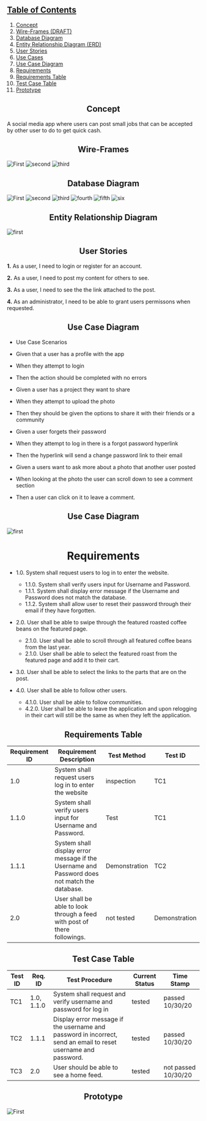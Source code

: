 ## [Table of Contents](#table-of-contents)

1) [Concept](#concept)
2) [Wire-Frames (DRAFT)](#wire-frames)
3) [Database Diagram](#database-diagram)
4) [Entity Relationship Diagram (ERD)](#entity-relationship-diagram)
5) [User Stories](#user-stories)
6) [Use Cases](#use-cases)
7) [Use Case Diagram](#use-case-diagram)
8) [Requirements](#requirements)
9) [Requirements Table](#requirements-table)
10) [Test Case Table](#test-case-table)
11) [Prototype](#prototype)


## <div align="center">Concept</div>

A social media app where users can post small jobs that can be accepted by other user to do to get quick cash.

## <div align="center">Wire-Frames</div>
![First](https://github.com/MurdockTHS/Builders-App/blob/master/builder1.PNG)
![second](https://github.com/MurdockTHS/Builders-App/blob/master/builder2.PNG)
![third](https://github.com/MurdockTHS/Builders-App/blob/master/builder2.PNG)

## <div align="center">Database Diagram</div>
![First](https://github.com/MurdockTHS/OddJobs/blob/master/databasefriends.PNG)
![second](https://github.com/MurdockTHS/OddJobs/blob/master/databasemessages.PNG)
![third](https://github.com/MurdockTHS/OddJobs/blob/master/databaseoj.PNG)
![fourth](https://github.com/MurdockTHS/OddJobs/blob/master/databaseonline.PNG)
![fifth](https://github.com/MurdockTHS/OddJobs/blob/master/databaseusers.PNG)
![six](https://github.com/MurdockTHS/OddJobs/blob/master/databasewall.PNG)

## <div align="center">Entity Relationship Diagram</div>

![first](https://github.com/MurdockTHS/Builders-App/blob/master/builderedr.PNG)

## <div align="center">User Stories</div>
**1.** As a user, I need to login or register for an account.

**2.** As a user, I need to post my content for others to see.

**3.** As a user, I need to see the the link attached to the post.

**4.** As an administrator, I need to be able to grant users permissons when requested.

## <div align="center">Use Case Diagram</div>

* Use Case Scenarios
* Given that a user has a profile with the app
* When they attempt to login
* Then the action should be completed with no errors

* Given a user has a project they want to share
* When they attempt to upload the photo
* Then they should be given the options to share it with their friends or a community

* Given a user forgets their password
* When they attempt to log in there is a forgot password hyperlink
* Then the hyperlink will send a change password link to their email

* Given a users want to ask more about a photo that another user posted
* When looking at the photo the user can scroll down to see a comment section
* Then a user can click on it to leave a comment.

## <div align="center">Use Case Diagram</div>
![first](https://github.com/MurdockTHS/Builders-App/blob/master/FirstDraftUMP.PNG)

# <div align="center">Requirements</div>

* 1.0\. System shall request users to log in to enter the website.
   * 1.1.0\. System shall verify users input for Username and Password.
    * 1.1.1\. System shall display error message if the Username and Password does not match the database. 
    * 1.1.2\. System shall allow user to reset their password through their email if they have forgotten.

* 2.0\. User shall be able to swipe through the featured roasted coffee beans on the featured page.
   * 2.1.0\. User shall be able to scroll through all featured coffee beans from the last year.
   * 2.1.0\. User shall be able to select the featured roast from the featured page and add it to their cart.

* 3.0\. User shall be able to select the links to the parts that are on the post.

* 4.0\. User shall be able to follow other users.
   * 4.1.0\. User shall be able to follow communities.
   * 4.2.0\. User shall be able to leave the application and upon relogging in their cart will still be the same as when they left the application.

## <div align="center">Requirements Table</div>

| Requirement ID 	| Requirement Description                                                                                                                                      	| Test Method   	| Test ID 	|
|----------------	|--------------------------------------------------------------------------------------------------------------------------------------------------------------	|---------------	|---------	|
| 1.0            	| System shall request users log in to enter the website | inspection    	| TC1   	|
| 1.1.0          	| System shall verify users input for Username and Password. | Test | TC1   	|
| 1.1.1          	| System shall display error message if the Username and Password does not match the database. | Demonstration	| TC2   	|
| 2.0            	| User shall be able to look through a feed with post of there followings.| not tested 	| Demonstration   	|


## <div align="center">Test Case Table</div>


| Test ID 	| Req. ID            	| Test Procedure                                                                                                 	| Current Status 	| Time Stamp 	|
|---------	|--------------------	|----------------------------------------------------------------------------------------------------------------	|----------------	|------------	|
| TC1   	| 1.0, 1.1.0         	| System shall request and verify username and password for log in                                               	| tested     	|  passed 10/30/20    |
| TC2   	| 1.1.1      	| Display error message if the username and password in incorrect, send an email to reset username and password. 	|  tested     	|    passed 10/30/20      |
| TC3   	| 2.0  	| User should be able to see a home feed.                      	| tested     	|       not passed  10/30/20   	|




## <div align="center">Prototype</div>
![First](https://github.com/MurdockTHS/Builders-App/blob/master/prototype.PNG)
